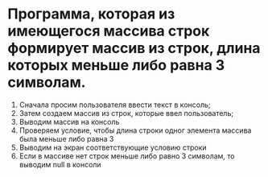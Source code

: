 # Программа, которая из имеющегося массива строк формирует массив из строк, длина которых меньше либо равна 3 символам.

1. Сначала просим пользователя ввести текст в консоль;
2. Затем создаем массив из строк, которые ввел пользователь;
3. Выводим массив на консоль
4. Проверяем условие, чтобы длина строки одног элемента массива была меньше либо равна 3
5. Выводим на экран соответствующие условию строки
6. Если в массиве нет строк меньше либо равно 3 символам, то выводим null в консоли